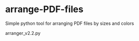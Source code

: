 # arrange-PDF-files
Simple python tool for arranging PDF files by sizes and colors

arranger_v2.2.py
